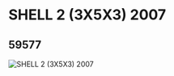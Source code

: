 # SHELL 2 (3X5X3) 2007
## 59577
![SHELL 2 (3X5X3) 2007](https://lc-www-live-s.legocdn.com/media/bricks/5/2/4505846.jpg)